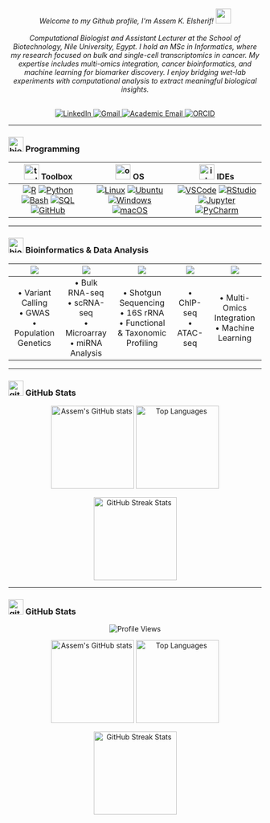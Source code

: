 <!-- =======================INTRODUCTION======================= -->

<p align="center">
    <br>
    <i>
       Welcome to my Github profile, I'm Assem K. Elsherif! 
       <img src="https://github.com/MartinHeinz/MartinHeinz/blob/master/wave.gif" width="30px"> <br>
    </i><br>
    <i>
        Computational Biologist and Assistant Lecturer at the School of Biotechnology, Nile University, Egypt. 
        I hold an MSc in Informatics, where my research focused on bulk and single-cell transcriptomics in cancer.
        My expertise includes multi-omics integration, cancer bioinformatics, and machine learning for biomarker discovery. 
        I enjoy bridging wet-lab experiments with computational analysis to extract meaningful biological insights. 
        <br>
    </i><br>
</p>

<p align="center">
    <a href="https://www.linkedin.com/in/assem-kadry-elsherif-ab401213a/">
        <img src="https://img.shields.io/badge/LinkedIn-blue?style=flat-square&logo=linkedin" alt="LinkedIn">
    </a>
    <a href="mailto:assemkadry@gmail.com">
        <img src="https://img.shields.io/badge/Gmail-red?style=flat-square&logo=gmail&logoColor=white" alt="Gmail">
    </a>
    <a href="mailto:akadry@nu.edu.eg">
        <img src="https://img.shields.io/badge/Academic%20Email-blue?style=flat-square&logo=microsoft-outlook&logoColor=white" alt="Academic Email">
    </a>
    <a href="https://orcid.org/0009-0007-5993-5758">
        <img src="https://img.shields.io/badge/ORCID-A6CE39?style=flat-square&logo=orcid&logoColor=white" alt="ORCID">
    </a>
</p>

<!-- =======================PROGRAMMING======================= -->

---
### <img src="https://cdn-icons-png.flaticon.com/128/2463/2463510.png" alt="bio logo" width="30" height="30" /> Programming

| <img src="https://cdn-icons-png.flaticon.com/128/1815/1815759.png" alt="toolbox" width="30" height="30" /> Toolbox | <img src="https://cdn-icons-png.flaticon.com/128/4429/4429903.png" alt="os" width="30" height="30" /> OS | <img src="https://cdn-icons-png.flaticon.com/512/3079/3079998.png" alt="ide" width="30" height="30" /> IDEs |
|:-----------: | :------------: | :------------:|
| [![R](https://img.shields.io/badge/R-276DC3?style=for-the-badge&logo=r&logoColor=white)](https://www.r-project.org/) [![Python](https://img.shields.io/badge/Python-3776AB?style=for-the-badge&logo=python&logoColor=white)](https://www.python.org/) [![Bash](https://img.shields.io/badge/Bash-4EAA25?style=for-the-badge&logo=gnu-bash&logoColor=white)](https://www.gnu.org/software/bash/) [![SQL](https://img.shields.io/badge/SQL-4479A1?style=for-the-badge&logo=mysql&logoColor=white)](https://www.mysql.com/) [![GitHub](https://img.shields.io/badge/GitHub-181717?style=for-the-badge&logo=github&logoColor=white)](https://github.com/) | [![Linux](https://img.shields.io/badge/Linux-FCC624?style=for-the-badge&logo=linux&logoColor=black)](https://www.linux.org/) [![Ubuntu](https://img.shields.io/badge/Ubuntu-E95420?style=for-the-badge&logo=ubuntu&logoColor=white)](https://ubuntu.com/) [![Windows](https://img.shields.io/badge/Windows-0078D6?style=for-the-badge&logo=windows&logoColor=white)](https://www.microsoft.com/windows) [![macOS](https://img.shields.io/badge/macOS-000000?style=for-the-badge&logo=apple&logoColor=white)](https://www.apple.com/macos/) | [![VSCode](https://img.shields.io/badge/VS%20Code-007ACC?style=for-the-badge&logo=visual-studio-code&logoColor=white)](https://code.visualstudio.com/) [![RStudio](https://img.shields.io/badge/RStudio-75AADB?style=for-the-badge&logo=rstudio&logoColor=white)](https://posit.co/download/rstudio-desktop/) [![Jupyter](https://img.shields.io/badge/Jupyter-F37626?style=for-the-badge&logo=jupyter&logoColor=white)](https://jupyter.org/) [![PyCharm](https://img.shields.io/badge/PyCharm-000000?style=for-the-badge&logo=pycharm&logoColor=green)](https://www.jetbrains.com/pycharm/) |


<!-- =======================BIOINFORMATICS======================= -->

---
### <img src="https://cdn-icons-png.flaticon.com/128/2721/2721292.png" alt="bioinformatics" width="30" height="30" /> Bioinformatics & Data Analysis

| <img src="https://img.shields.io/badge/Genomics-8A2BE2?style=for-the-badge&logo=dna&logoColor=white"/> | <img src="https://img.shields.io/badge/Transcriptomics-FF4500?style=for-the-badge&logoColor=white"/> | <img src="https://img.shields.io/badge/Metagenomics-20B2AA?style=for-the-badge&logoColor=white"/> | <img src="https://img.shields.io/badge/Epigenomics-FF69B4?style=for-the-badge&logoColor=white"/> | <img src="https://img.shields.io/badge/Others-1E90FF?style=for-the-badge&logoColor=white"/> |
|:------------------------------------:|:----------------------------------------:|:-------------------------------------:|:-------------------------------------:|:-----------------------------------------:|
| • Variant Calling <br> • GWAS <br> • Population Genetics | • Bulk RNA-seq <br> • scRNA-seq <br> • Microarray <br> • miRNA Analysis | • Shotgun Sequencing <br> • 16S rRNA <br> • Functional & Taxonomic Profiling | • ChIP-seq <br> • ATAC-seq | • Multi-Omics Integration <br> • Machine Learning |

<!-- =======================GITHUB STATS======================= -->

---
### <img src="https://cdn-icons-png.flaticon.com/128/1055/1055646.png" alt="github stats" width="30" height="30" /> GitHub Stats

<p align="center">
  <img src="https://github-readme-stats.vercel.app/api?username=AssemKadry&show_icons=true&hide_border=true&bg_color=ffffff&title_color=ff7f50&icon_color=1e90ff&text_color=333333" alt="Assem's GitHub stats" height="165"/>
  <img src="https://github-readme-stats.vercel.app/api/top-langs/?username=AssemKadry&layout=compact&hide_border=true&bg_color=ffffff&title_color=ff7f50&text_color=333333" alt="Top Languages" height="165"/>
</p>

<p align="center">
  <img src="https://github-readme-streak-stats.herokuapp.com/?user=AssemKadry&hide_border=true&background=ffffff&stroke=1e90ff&ring=ff7f50&fire=ff7f50&currStreakLabel=1e90ff&sideNums=333333&sideLabels=333333" alt="GitHub Streak Stats" height="165"/>
</p>






<!-- =======================GITHUB STATS======================= -->

---
### <img src="https://cdn-icons-png.flaticon.com/128/1055/1055646.png" alt="github stats" width="30" height="30" /> GitHub Stats

<p align="center">
  <!-- Profile Views -->
  <img src="https://komarev.com/ghpvc/?username=assemkadry&color=ff69b4&style=for-the-badge" alt="Profile Views" />
</p>

<p align="center">
  <img src="https://github-readme-stats.vercel.app/api?username=assemkadry&show_icons=true&hide_border=true&bg_color=ffffff&title_color=ff7f50&icon_color=1e90ff&text_color=333333" alt="Assem's GitHub stats" height="165"/>
  <img src="https://github-readme-stats.vercel.app/api/top-langs/?username=assemkadry&layout=compact&hide_border=true&bg_color=ffffff&title_color=ff7f50&text_color=333333" alt="Top Languages" height="165"/>
</p>

<p align="center">
  <img src="https://github-readme-streak-stats.herokuapp.com/?user=assemkadry&hide_border=true&background=ffffff&stroke=1e90ff&ring=ff7f50&fire=ff7f50&currStreakLabel=1e90ff&sideNums=333333&sideLabels=333333" alt="GitHub Streak Stats" height="165"/>
</p>
